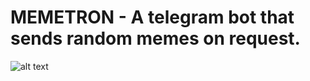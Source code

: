 # MEMETRON - A telegram bot that sends random memes on request.

![alt text](https://c.tenor.com/PBuvz9HAhUUAAAAC/pepe-smoke.gif)

